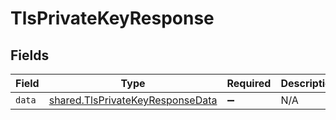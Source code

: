 # TlsPrivateKeyResponse


## Fields

| Field                                                                                | Type                                                                                 | Required                                                                             | Description                                                                          |
| ------------------------------------------------------------------------------------ | ------------------------------------------------------------------------------------ | ------------------------------------------------------------------------------------ | ------------------------------------------------------------------------------------ |
| `data`                                                                               | [shared.TlsPrivateKeyResponseData](../../models/shared/tlsprivatekeyresponsedata.md) | :heavy_minus_sign:                                                                   | N/A                                                                                  |